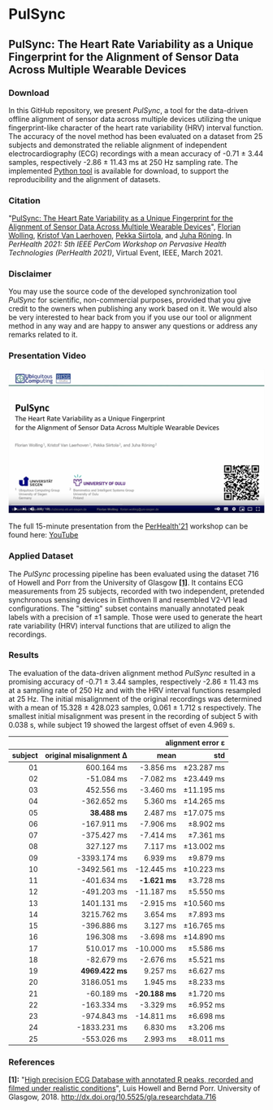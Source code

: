 # PulSync
## PulSync: The Heart Rate Variability as a Unique Fingerprint for the Alignment of Sensor Data Across Multiple Wearable Devices

<!--In this GitHub repository, we present an analytical tool for the quality review of raw photoplethysmography (PPG) signals, based on 7 multi-varied decision metrics. It has been applied in the review of 10 publicly available photoplethysmography datasets, referred below in [Citation](#citation). Although all [evaluated datasets](#evaluated-datasets) were advertised to contain raw signals, the characteristics of the PPG data look quite diverse. Our developed tool enables to automatically analyze the suitability and applicability of datasets and helps to identify preprocessed and filtered signals with a limited evidence. The [raw reference data](#reference-data), recorded with the MAX86140EVSYS# evaluation system, as well as the implemented [Python tool](/python/), based on the presented 7 decision metrics, are available for [download](#download), to support the reproducibility and the review of new datasets.-->

### Download
In this GitHub repository, we present *PulSync*, a tool for the data-driven offline alignment of sensor data across multiple devices utilizing the unique fingerprint-like character of the heart rate variability (HRV) interval function. The accuracy of the novel method has been evaluated on a dataset from 25 subjects and demonstrated the reliable alignment of independent electrocardiography (ECG) recordings with a mean accuracy of -0.71 ± 3.44 samples, respectively -2.86 ± 11.43 ms at 250 Hz sampling rate. The implemented [Python tool](/src/) is available for download, to support the reproducibility and the alignment of datasets.

### Citation
"[PulSync: The Heart Rate Variability as a Unique Fingerprint for the Alignment of Sensor Data Across Multiple Wearable Devices](https://www.eti.uni-siegen.de/ubicomp/papers/ubi_perhealth2021.pdf)", <a href="https://ubicomp.eti.uni-siegen.de/home/team/fwolling.html.en" target="_blank">Florian Wolling</a>, <a href="https://ubicomp.eti.uni-siegen.de/home/team/kristof.html.en" target="_blank">Kristof Van Laerhoven</a>, <a href="https://www.oulu.fi/university/researcher/pekka-siirtola" target="_blank">Pekka Siirtola</a>, and <a href="https://www.oulu.fi/university/researcher/juha-roning" target="_blank">Juha Röning</a>. In *PerHealth 2021: 5th IEEE PerCom Workshop on Pervasive Health Technologies (PerHealth 2021)*, Virtual Event, IEEE, March 2021. <!--<a href="https://doi.org" target="_blank">https://doi.org</a>-->

### Disclaimer
You may use the source code of the developed synchronization tool *PulSync* for scientific, non-commercial purposes, provided that you give credit to the owners when publishing any work based on it. We would also be very interested to hear back from you if you use our tool or alignment method in any way and are happy to answer any questions or address any remarks related to it.

### Presentation Video
<a href="https://www.youtube.com/watch?v=TENI1LUWinA" target="_blank"><img src="https://raw.githubusercontent.com/fwolling/PulSync/main/fig/youtube.png" alt="PerHealth'21 - PulSync: The Heart Rate Variability as a Unique Fingerprint for the Alignment of Sensor Data Across Multiple Wearable Devices" width="600" style="float: center;" /></a>

The full 15-minute presentation from the [PerHealth'21](https://sites.google.com/view/perhealth2021/) workshop can be found here: [YouTube](https://www.youtube.com/watch?v=QiZApuLrRic)

### Applied Dataset
The *PulSync* processing pipeline has been evaluated using the dataset 716 of Howell and Porr from the University of Glasgow <a href="#ref_s01">**[1]**</a>. It contains ECG measurements from 25 subjects, recorded with two independent, pretended synchronous sensing devices in Einthoven II and resembled V2-V1 lead configurations. The "sitting" subset contains manually annotated peak labels with a precision of ±1 sample. Those were used to generate the heart rate variability (HRV) interval functions that are utilized to align the recordings.

### Results
The evaluation of the data-driven alignment method *PulSync* resulted in a promising accuracy of -0.71 ± 3.44 samples, respectively -2.86 ± 11.43 ms at a sampling rate of 250 Hz and with the HRV interval functions resampled at 25 Hz. The initial misalignment of the original recordings was determined with a mean of 15.328 ± 428.023 samples, 0.061 ± 1.712 s respectively. The smallest initial misalignment was present in the recording of subject 5 with 0.038 s, while subject 19 showed the largest offset of even 4.969 s.

<table>
  <thead>
    <tr align="right"><th></th><th></th><th colspan="2">alignment error ε</th></tr>
    <tr align="right"><th>subject</th><th>original misalignment Δ</th><th>mean</th><th>std</th></tr>
  </thead>
  <tbody>
    <tr align="right"><td>01</td><td>600.164 ms</td><td>-3.856 ms</td><td>±23.287 ms</td></tr>
    <tr align="right"><td>02</td><td>-51.084 ms</td><td>-7.082 ms</td><td>±23.449 ms</td></tr>
    <tr align="right"><td>03</td><td>452.556 ms</td><td>-3.460 ms</td><td>±11.195 ms</td></tr>
    <tr align="right"><td>04</td><td>-362.652 ms</td><td>5.360 ms</td><td>±14.265 ms</td></tr>
    <tr align="right"><td>05</td><td><b>38.488 ms</b></td><td>2.487 ms</td><td>±17.075 ms</td></tr>
    <tr align="right"><td>06</td><td>-167.911 ms</td><td>-7.906 ms</td><td>±8.902 ms</td></tr>
    <tr align="right"><td>07</td><td>-375.427 ms</td><td>-7.414 ms</td><td>±7.361 ms</td></tr>
    <tr align="right"><td>08</td><td>327.127 ms</td><td>7.117 ms</td><td>±13.002 ms</td></tr>
    <tr align="right"><td>09</td><td>-3393.174 ms</td><td>6.939 ms</td><td>±9.879 ms</td></tr>
    <tr align="right"><td>10</td><td>-3492.561 ms</td><td>-12.445 ms</td><td>±10.223 ms</td></tr>
    <tr align="right"><td>11</td><td>-401.634 ms</td><td><b>-1.621 ms</b></td><td>±3.728 ms</td></tr>
    <tr align="right"><td>12</td><td>-491.203 ms</td><td>-11.187 ms</td><td>±5.550 ms</td></tr>
    <tr align="right"><td>13</td><td>1401.131 ms</td><td>-2.915 ms</td><td>±10.560 ms</td></tr>
    <tr align="right"><td>14</td><td>3215.762 ms</td><td>3.654 ms</td><td>±7.893 ms</td></tr>
    <tr align="right"><td>15</td><td>-396.886 ms</td><td>3.127 ms</td><td>±16.765 ms</td></tr>
    <tr align="right"><td>16</td><td>196.308 ms</td><td>-3.698 ms</td><td>±14.890 ms</td></tr>
    <tr align="right"><td>17</td><td>510.017 ms</td><td>-10.000 ms</td><td>±5.586 ms</td></tr>
    <tr align="right"><td>18</td><td>-82.679 ms</td><td>-2.676 ms</td><td>±5.521 ms</td></tr>
    <tr align="right"><td>19</td><td><b>4969.422 ms</b></td><td>9.257 ms</td><td>±6.627 ms</td></tr>
    <tr align="right"><td>20</td><td>3186.051 ms</td><td>1.945 ms</td><td>±8.233 ms</td></tr>
    <tr align="right"><td>21</td><td>-60.189 ms</td><td><b>-20.188 ms</b></td><td>±1.720 ms</td></tr>
    <tr align="right"><td>22</td><td>-163.334 ms</td><td>-3.329 ms</td><td>±6.952 ms</td></tr>
    <tr align="right"><td>23</td><td>-974.843 ms</td><td>-14.811 ms</td><td>±6.698 ms</td></tr>
    <tr align="right"><td>24</td><td>-1833.231 ms</td><td>6.830 ms</td><td>±3.206 ms</td></tr>
    <tr align="right"><td>25</td><td>-553.026 ms</td><td>2.993 ms</td><td>±8.011 ms</td></tr>
  </tbody>
</table>

### References
<a id="ref_s01">**[1]:**</a> "[High precision ECG Database with annotated R peaks, recorded and filmed under realistic conditions](http://researchdata.gla.ac.uk/716/)", Luis Howell and Bernd Porr. University of Glasgow, 2018. <a href="http://dx.doi.org/10.5525/gla.researchdata.716" target="_blank">http://dx.doi.org/10.5525/gla.researchdata.716</a>
